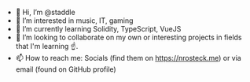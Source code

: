 - 👋 Hi, I’m @staddle
- 👀 I’m interested in music, IT, gaming
- 🌱 I’m currently learning Solidity, TypeScript, VueJS
- 💞️ I’m looking to collaborate on my own or interesting projects in fields that I'm learning ☝️.
- 📫 How to reach me: Socials (find them on https://nrosteck.me) or via email (found on GitHub profile)

<!---
staddle/staddle is a ✨ special ✨ repository because its `README.md` (this file) appears on your GitHub profile.
You can click the Preview link to take a look at your changes.
--->
